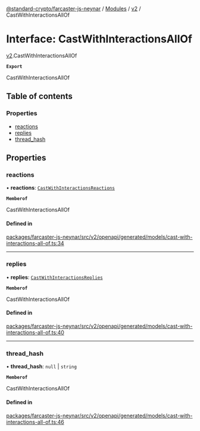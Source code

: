 [@standard-crypto/farcaster-js-neynar](../README.md) / [Modules](../modules.md) / [v2](../modules/v2.md) / CastWithInteractionsAllOf

# Interface: CastWithInteractionsAllOf

[v2](../modules/v2.md).CastWithInteractionsAllOf

**`Export`**

CastWithInteractionsAllOf

## Table of contents

### Properties

- [reactions](v2.CastWithInteractionsAllOf.md#reactions)
- [replies](v2.CastWithInteractionsAllOf.md#replies)
- [thread\_hash](v2.CastWithInteractionsAllOf.md#thread_hash)

## Properties

### reactions

• **reactions**: [`CastWithInteractionsReactions`](v2.CastWithInteractionsReactions.md)

**`Memberof`**

CastWithInteractionsAllOf

#### Defined in

[packages/farcaster-js-neynar/src/v2/openapi/generated/models/cast-with-interactions-all-of.ts:34](https://github.com/standard-crypto/farcaster-js/blob/main/packages/farcaster-js-neynar/src/v2/openapi/generated/models/cast-with-interactions-all-of.ts#L34)

___

### replies

• **replies**: [`CastWithInteractionsReplies`](v2.CastWithInteractionsReplies.md)

**`Memberof`**

CastWithInteractionsAllOf

#### Defined in

[packages/farcaster-js-neynar/src/v2/openapi/generated/models/cast-with-interactions-all-of.ts:40](https://github.com/standard-crypto/farcaster-js/blob/main/packages/farcaster-js-neynar/src/v2/openapi/generated/models/cast-with-interactions-all-of.ts#L40)

___

### thread\_hash

• **thread\_hash**: ``null`` \| `string`

**`Memberof`**

CastWithInteractionsAllOf

#### Defined in

[packages/farcaster-js-neynar/src/v2/openapi/generated/models/cast-with-interactions-all-of.ts:46](https://github.com/standard-crypto/farcaster-js/blob/main/packages/farcaster-js-neynar/src/v2/openapi/generated/models/cast-with-interactions-all-of.ts#L46)
